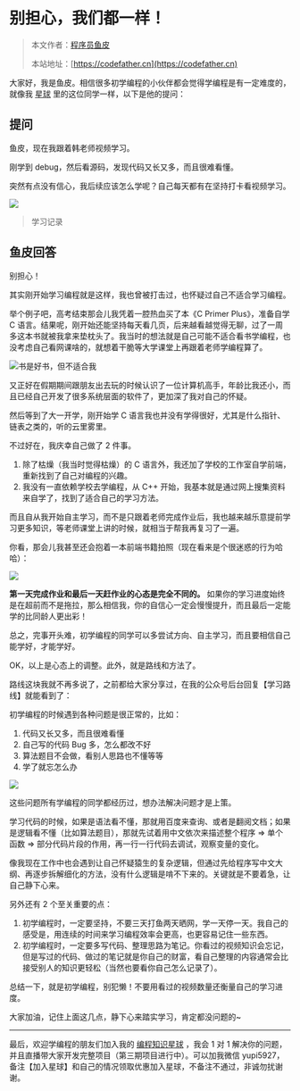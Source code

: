 # 别担心，我们都一样！

> 本文作者：[程序员鱼皮](https://yuyuanweb.feishu.cn/wiki/Abldw5WkjidySxkKxU2cQdAtnah)
>
> 本站地址：[https://codefather.cn](https://codefather.cn)

大家好，我是鱼皮。相信很多初学编程的小伙伴都会觉得学编程是有一定难度的，就像我 [星球](https://mp.weixin.qq.com/s?__biz=MzI1NDczNTAwMA==&mid=2247524980&idx=2&sn=9ddcdb6c52aa096ed4c5ad0ced946a7d&chksm=e9c28583deb50c95f3c2665713a8bbc372c68332b3bfb846cf4b23af3f1cc07164832a291335&token=689599617&lang=zh_CN&scene=21#wechat_redirect) 里的这位同学一样，以下是他的提问：

## 提问

鱼皮，现在我跟着韩老师视频学习。

刚学到 debug，然后看源码，发现代码又长又多，而且很难看懂。

突然有点没有信心，我后续应该怎么学呢？自己每天都有在坚持打卡看视频学习。

![](https://pic.yupi.icu/5563/202311051541113.png)

> 学习记录

## 鱼皮回答

别担心！

其实刚开始学习编程就是这样，我也曾被打击过，也怀疑过自己不适合学习编程。

举个例子吧，高考结束那会儿我凭着一腔热血买了本《C Primer Plus》，准备自学 C 语言。结果呢，刚开始还能坚持每天看几页，后来越看越觉得无聊，过了一周多这本书就被我拿来垫枕头了。我当时的想法就是自己可能不适合看书学编程，也没考虑自己看网课啥的，就想着干脆等大学课堂上再跟着老师学编程算了。

![](https://pic.yupi.icu/5563/202311051541122.png)书是好书，但不适合我

又正好在假期期间跟朋友出去玩的时候认识了一位计算机高手，年龄比我还小，而且已经自己开发了很多系统层面的软件了，更加深了我对自己的怀疑。

然后等到了大一开学，刚开始学 C 语言我也并没有学得很好，尤其是什么指针、链表之类的，听的云里雾里。

不过好在，我庆幸自己做了 2 件事。

1. 除了枯燥（我当时觉得枯燥）的 C 语言外，我还加了学校的工作室自学前端，重新找到了自己对编程的兴趣。
2. 我没有一直依赖学校去学编程，从 C++ 开始，我基本就是通过网上搜集资料来自学了，找到了适合自己的学习方法。

而且自从我开始自主学习，而不是只跟着老师完成作业后，我也越来越乐意提前学习更多知识，等老师课堂上讲的时候，就相当于帮我再复习了一遍。

你看，那会儿我甚至还会抱着一本前端书籍拍照（现在看来是个很迷惑的行为哈哈）：

![](https://pic.yupi.icu/5563/202311051541139.png)

**第一天完成作业和最后一天赶作业的心态是完全不同的。** 如果你的学习进度始终是在超前而不是拖拉，那么相信我，你的自信心一定会慢慢提升，而且最后一定能学的比同龄人更出彩！

总之，完事开头难，初学编程的同学可以多尝试方向、自主学习，而且要相信自己能学好，才能学好。

OK，以上是心态上的调整。此外，就是路线和方法了。

路线这块我就不再多说了，之前都给大家分享过，在我的公众号后台回复【学习路线】就能看到了：



初学编程的时候遇到各种问题是很正常的，比如：

1. 代码又长又多，而且很难看懂
2. 自己写的代码 Bug 多，怎么都改不好
3. 算法题目不会做，看别人思路也不懂等等
4. 学了就忘怎么办

![](https://pic.yupi.icu/5563/202311051541776.png)

这些问题所有学编程的同学都经历过，想办法解决问题才是上策。

学习代码的时候，如果是语法看不懂，那就用百度来查询、或者是翻阅文档；如果是逻辑看不懂（比如算法题目），那就先试着用中文依次来描述整个程序 => 单个函数 => 部分代码片段的作用，再一行一行代码去调试，观察变量的变化。

像我现在工作中也会遇到让自己怀疑猿生的复杂逻辑，但通过先给程序写中文大纲、再逐步拆解细化的方法，没有什么逻辑是啃不下来的。关键就是不要着急，让自己静下心来。

另外还有 2 个至关重要的点：

1. 初学编程时，一定要坚持，不要三天打鱼两天晒网，学一天停一天。我自己的感受是，用连续的时间来学习编程效率会更高，也更容易记住一些东西。
2. 初学编程时，一定要多写代码、整理思路为笔记。你看过的视频知识会忘记，但是写过的代码、做过的笔记就是你自己的财富，看自己整理的内容通常会比接受别人的知识更轻松（当然也要看你自己怎么记录了）。

总结一下，就是初学编程，别犯懒！不要用看过的视频数量还衡量自己的学习进度。

大家加油，记住上面这几点，静下心来踏实学习，肯定都没问题的~



------


最后，欢迎学编程的朋友们加入我的 [编程知识星球](https://mp.weixin.qq.com/s?__biz=MzI1NDczNTAwMA==&mid=2247524980&idx=2&sn=9ddcdb6c52aa096ed4c5ad0ced946a7d&chksm=e9c28583deb50c95f3c2665713a8bbc372c68332b3bfb846cf4b23af3f1cc07164832a291335&token=689599617&lang=zh_CN&scene=21#wechat_redirect) ，我会 1 对 1 解决你的问题，并且直播带大家开发完整项目（第三期项目进行中）。可以加我微信 yupi5927，备注【加入星球】和自己的情况领取优惠加入星球，不备注不通过，非诚勿扰谢谢。